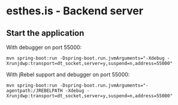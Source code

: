 # esthes.is - Backend server

## Start the application
With debugger on port 55000:
```
mvn spring-boot:run -Dspring-boot.run.jvmArguments="-Xdebug -Xrunjdwp:transport=dt_socket,server=y,suspend=n,address=55000"
```

With jRebel support and debugger on port 55000:
```
mvn spring-boot:run -Dspring-boot.run.jvmArguments="-agentpath:/JREBELPATH -Xdebug -Xrunjdwp:transport=dt_socket,server=y,suspend=n,address=55000"
```